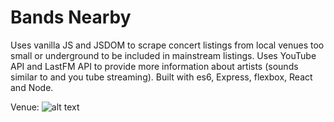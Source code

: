 # Bands Nearby

Uses vanilla JS and JSDOM to scrape concert listings from local venues too small or underground to be included in mainstream listings. Uses YouTube API and LastFM API to provide more information about artists (sounds similar to and you tube streaming). Built with es6, Express, flexbox, React and Node.


Venue:
![alt text](https://github.com/jenjwong/bands-nearby/blob/beta/src/css/images/venuePic.png "Venue Music App")
